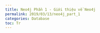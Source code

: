 ```yaml
---
title: Neo4j Phần 1 - Giới thiệu về Neo4j
permalink: 2019/03/13/neo4j_part_1
categories: Database
toc: Tr
---
```

